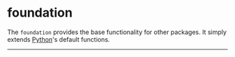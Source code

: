 # foundation

The `foundation` provides the base functionality for other packages. It simply
extends [Python](https://www.python.org/)'s default functions.

---
